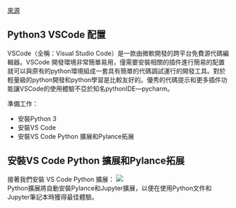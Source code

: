 [來源](https://www.w3cschool.cn/python3/)  
## Python3 VSCode 配置  

VSCode（全稱：Visual Studio Code）是一款由微軟開發的跨平台免費源代碼編輯器。VSCode 開發環境非常簡單易用，僅需要安裝相關的插件進行簡易的配置就可以與原有的python環境組成一套具有簡單的代碼調試運行的開發工具。對於輕量級的python開發和python學習是比較友好的。優秀的代碼提示和更多插件功能讓VSCode的使用體驗不亞於知名pythonIDE—pycharm。  

準備工作：  

- 安裝Python 3  
- 安裝VS Code  
- 安裝VS Code Python 擴展和Pylance拓展  

## 安裝VS Code Python 擴展和Pylance拓展  

接著我們安裝 VS Code Python 擴展：
<img src="https://atts.w3cschool.cn/attachments/image/20211012/1634029884737794.jpeg">  
Python擴展將自動安裝Pylance和Jupyter擴展，以便在使用Python文件和Jupyter筆記本時獲得最佳體驗。